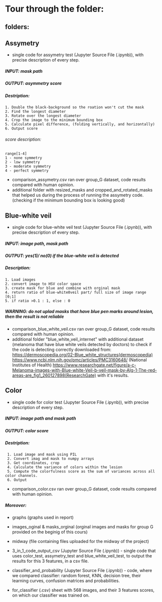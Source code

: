 # Tour through the folder:

## folders:

## Assymetry
- single code for assymetry test (Jupyter Source File (.ipynb)), with precise description of every step.
      
##### INPUT: mask path 
##### OUTPUT: asymmetry score

##### Destription:

    1. Double the black-background so the roation won't cut the mask
    2. Find the longest diameter
    3. Rotate over the longest diameter
    4. Crop the image to the minimum bounding box
    5. Calculate pixel difference, (folding vertically, and horizontally)
    6. Output score

###### score description:
    range[1-4]   
    1 - none symmetry     
    2 - low symmetry      
    3 - moderate symmetry     
    4 - perfect symmetry       

- comparison_assymetry.csv ran over group_G dataset, code results compared with 
      human opinion.
- additional folder with resized_masks and cropped_and_rotated_masks that helped us
      during the process of running the assymetry code. (checking if the minimum bounding
      box is looking good)
  
  
## Blue-white veil 
- single code for blue-white veil test (Jupyter Source File (.ipynb)), with precise description of every step.

##### INPUT: image path, mask path
##### OUTPUT: yes(1)/ no(0) if the blue-white veil is detected

##### Description:
    1. Load images
    2. convert image to HSV color space
    3. create mask for blue and combine with orginal mask
    4. return ratio of blue-white0veil part/ full size of image range [0;1]
    5. if ratio >0.1 : 1, else : 0


##### WARNING: do not uplad masks that have blue pen marks around lesion, then the result is not reliable

- comparison_blue_white_veil.csv ran over group_G dataset, code results compared with 
      human opinion.
- additional folder "blue_white_veil_internet" with additional dataset (melanoma that
      have blue white veils detected by doctors) to check if the code is detecting
      correctly downloaded from: https://dermoscopedia.org/02-Blue_white_structures(dermoscopedia)
       https://www.ncbi.nlm.nih.gov/pmc/articles/PMC3160648/ (National Institutes of Health)
       https://www.researchgate.net/figure/a-c-Melanoma-images-with-Blue-white-Veil-b-veil-mask-by-Alg-1-The-red-areas-are_fig1_260127898(ResearchGate)
      with it's results.
      
## Color
- single code for color test (Jupyter Source File (.ipynb)), with precise description of every step.
  
##### INPUT: image path and mask path
##### OUTPUT: color score

##### Destription:
     1. Load image and mask using PIL
     2. Convert imag and mask to numpy arrays 
     3. Get coordinates, crop
     4. Calculate the variance of colors within the lesion
     5. Compute the colorfulness score as the sum of variances across all color channels.
     6. Output
    
- comparison_color.csv ran over group_G dataset, code results compared with 
      human opinion.
  
 ##### Moreover:     
- graphs (graphs used in report)

- images_oginal & masks_orginal (orginal images and masks for group G provided on the
  beginig of this cours)
    
- midway (file containing files uploaded for the midway of the project)


- 3_in_1_code_output_csv (Jupyter Source File (.ipynb)) - single code that uses color_test, assymetry_test and blue_white_veil_test, to output the results for this 3 features,
  in a csv file.
  
- classifier_and_probability (Jupyter Source File (.ipynb)) - code, where we compared classifier: random forest,  KNN, decision tree, their learning curves, confusion matrices and probabilities.

- for_classifier (.csv) sheet with 568 images, and their 3 features scores, on which our classifier was trained on.
 


 
